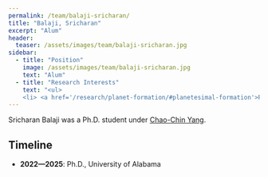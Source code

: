 ```yaml
---
permalink: /team/balaji-sricharan/
title: "Balaji, Sricharan"
excerpt: "Alum"
header:
  teaser: /assets/images/team/balaji-sricharan.jpg
sidebar:
  - title: "Position"
    image: /assets/images/team/balaji-sricharan.jpg
    text: "Alum"
  - title: "Research Interests"
    text: "<ul>
    <li> <a href='/research/planet-formation/#planetesimal-formation'>Planetesimal formation</a>"
---
```

Sricharan Balaji was a Ph.D. student under [Chao-Chin Yang](/team/yang-chao-chin).


## Timeline
- __2022—2025__: Ph.D., University of Alabama
